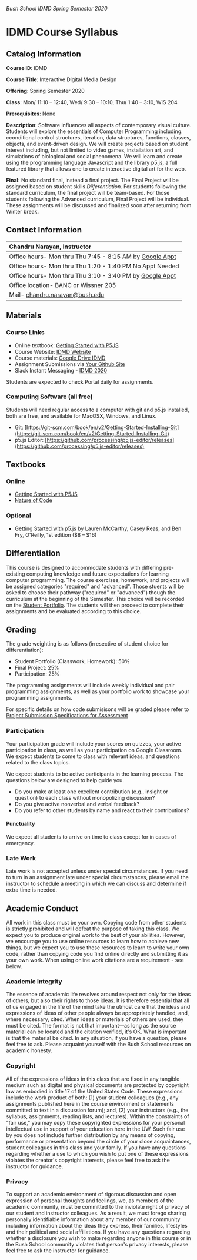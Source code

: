 _Bush School IDMD Spring Semester 2020_

# IDMD Course Syllabus
## Catalog Information
__Course ID__: IDMD

__Course Title__: Interactive Digital Media Design

__Offering__: Spring Semester 2020

__Class__: Mon/ 11:10 – 12:40, Wed/ 9:30 – 10:10, Thu/ 1:40 – 3:10, WIS 204

__Prerequisites__: None

__Description__: Software influences all aspects of contemporary visual culture. Students will explore the essentials of Computer Programming including: cconditional control structures, iteration, data structures, functions, classes, objects, and event-driven design. We will create projects based on student interest including, but not limited to video games, installation art, and simulations of biological and social phenomena. We will learn and create using the programming language Javascript and the library p5.js, a full featured library that allows one to create interactive digital art for the web.

__Final__: No standard final, instead a final project. The Final Project will be assigned based on student skills _Diiferentiation_. For students following the standard curriculum, the final project will be team-based.  For those students following the Advanced curriculum, Final Project will be individual. These assignments will be discussed and finalized soon after returning from Winter break.

## Contact Information
| Chandru Narayan, Instructor |
| :--- |
| Office hours- Mon thru Thu 7:45 - 8:15 AM by [Google Appt](https://calendar.google.com/calendar/selfsched?sstoken=UU9lVFdVYVhjbGp3fGRlZmF1bHR8MTViMWFlNmVjMmVkMmU3ODEyNDNlMjg5NjY2MWE4ZDQ) |
| Office hours- Mon thru Thu 1:20 - 1:40 PM No Appt Needed |
| Office hours- Mon thru Thu 3:10 - 3:40 PM by [Google Appt](https://calendar.google.com/calendar/selfsched?sstoken=UU9lVFdVYVhjbGp3fGRlZmF1bHR8MTViMWFlNmVjMmVkMmU3ODEyNDNlMjg5NjY2MWE4ZDQ) |
| Office location- BANC or Wissner 205 |
| Mail- chandru.narayan@bush.edu |

## Materials

### Course Links
* Online textbook: [Getting Started with P5JS](https://drive.google.com/drive/u/2/folders/15GK0VESxqTvYGst9EtvILshb0MGlO4c5)
* Course Website: [IDMD Website](https://chandrunarayan.github.io/idmd/)
* Course materials: [Google Drive IDMD](https://drive.google.com/drive/folders/1iRMwhQ_s2qayCJFFZz6Z3hnwFvgMTEI4?usp=sharing)
* Assignment Submissions via [Your Github Site](https://github.com/)
* Slack Instant Messaging - [IDMD 2020](https://idmd2020.slack.com/)

Students are expected to check Portal daily for assignments.

### Computing Software (all free)
Students will need regular access to a computer with git and p5.js installed, both are free, and available for MacOSX, Windows, and Linux.

* Git: [https://git-scm.com/book/en/v2/Getting-Started-Installing-Git](https://git-scm.com/book/en/v2/Getting-Started-Installing-Git)
* p5.js Editor: [https://github.com/processing/p5.js-editor/releases](https://github.com/processing/p5.js-editor/releases)

## Textbooks
### Online
* [Getting Started with P5JS](https://drive.google.com/drive/u/2/folders/)
* [Nature of Code](https://drive.google.com/file/d/1hMEbXcZDfEbSfmh_-XpBJTePuTg_xiJ5/view?usp=sharing)
### Optional
* [Getting Started with p5.js](https://www.amazon.com/Make-Interactive-Graphics-JavaScript-Processing/dp/1457186772) by Lauren McCarthy, Casey Reas, and Ben Fry, O'Reilly, 1st edition ($8 – $16)

## Differentiation
This course is designed to accommodate students with differing pre-existing computing knowledge and future expectations for learning computer programming. The course exercises, homework, and projects will be assigned categories "required" and "advanced". Those stuents will be asked to choose their pathway ("required" or "advanced") though the curriculum at the beginning of the Semester. This choice will be recorded on the [Student Portfolio](student-work.md). The students will then proceed to complete their assignments and be evaluated according to this choice. 

## Grading

The grade weighting is as follows (irresective of student choice for differentiation):
* Student Portfolio (Classwork, Homework): 50%
* Final Project: 25%
* Participation: 25%

The programming assignments will include weekly individual and pair programming assignments, as well as your portfolio work to showcase your programming assignments.

For specific details on how code submisisons will be graded please refer to [Project Submission Specifications for Assessment](final-project.md)

### Participation
Your participation grade will include your scores on quizzes, your active participation in class, as well as your participation on Google Classroom. We expect students to come to class with relevant ideas, and questions related to the class topics.

We expect  students to be active participants in the learning process. The questions below are designed to help guide you.
* Do you make at least one excellent contribution (e.g., insight or question) to each class without monopolizing discussion?
* Do you give active nonverbal and verbal feedback?
* Do you refer to other students by name and react to their contributions?

#### Punctuality
We expect all students to arrive on time to class except for in cases of emergency. 

### Late Work
Late work is not accepted unless under special circumstances. If you need to turn in an assignment late under special circumstances, please email the instructor to schedule a meeting in which we can discuss and determine if extra time is needed.

## Academic Conduct
All work in this class must be your own. Copying code from other students is strictly prohibited and will defeat the purpose of taking this class. We expect you to produce original work to the best of your abilities. However, we encourage you to use online resources to learn how to achieve new things, but we expect you to use these resources to learn to write your own code, rather than copying code you find online directly and submitting it as your own work. When using online work citations are a requirement - see below.

### Academic Integrity
The essence of academic life revolves around respect not only for the ideas of others, but also their rights to those ideas. It is therefore essential that all of us engaged in the life of the mind take the utmost care that the ideas and expressions of ideas of other people always be appropriately handled, and, where necessary, cited. When ideas or materials of others are used, they must be cited. The format is not that important—as long as the source material can be located and the citation verified, it's OK. What is important is that the material be cited. In any situation, if you have a question, please feel free to ask. Please acquaint yourself with the Bush School resources on academic honesty.

### Copyright
All of the expressions of ideas in this class that are fixed in any tangible medium such as digital and physical documents are protected by copyright law as embodied in title 17 of the United States Code. These expressions include the work product of both: (1) your student colleagues (e.g., any assignments published here in the course environment or statements committed to text in a discussion forum); and, (2) your instructors (e.g., the syllabus, assignments, reading lists, and lectures). Within the constraints of "fair use," you may copy these copyrighted expressions for your personal intellectual use in support of your education here in the UW. Such fair use by you does not include further distribution by any means of copying, performance or presentation beyond the circle of your close acquaintances, student colleagues in this class and your family. If you have any questions regarding whether a use to which you wish to put one of these expressions violates the creator's copyright interests, please feel free to ask the instructor for guidance.

### Privacy
To support an academic environment of rigorous discussion and open expression of personal thoughts and feelings, we, as members of the academic community, must be committed to the inviolate right of privacy of our student and instructor colleagues. As a result, we must forego sharing personally identifiable information about any member of our community including information about the ideas they express, their families, lifestyles and their political and social affiliations. If you have any questions regarding whether a disclosure you wish to make regarding anyone in this course or in the Bush School community violates that person's privacy interests, please feel free to ask the instructor for guidance.


